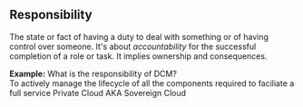 ## Responsibility
The state or fact of having a duty to deal with something or of having control over someone. It's about *accountability* for the successful completion of a role or task.  It implies ownership and consequences.

**Example:** What is the responsibility of DCM?  
To actively manage the lifecycle of all the components required to faciliate a full service Private Cloud AKA Sovereign Cloud